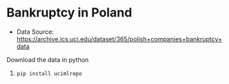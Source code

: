 # Bankruptcy in Poland

- Data Source: https://archive.ics.uci.edu/dataset/365/polish+companies+bankruptcy+data

Download the data in python
1. ```pip install ucimlrepo```
